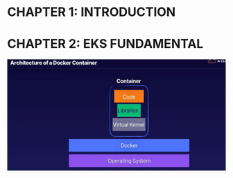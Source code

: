 # CHAPTER 1: INTRODUCTION

# CHAPTER 2: EKS FUNDAMENTAL

![container architecture](https://github.com/hassj/EKS-GURU/blob/main/01-Image/01-container-intro.JPG)

